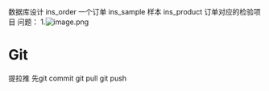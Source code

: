 数据库设计
ins_order 一个订单
ins_sample 样本
ins_product 订单对应的检验项目
问题：
1.![image.png](https://raw.githubusercontent.com/choodsire666/blog-img/main/LIMS/5011d4410406ba9982bcd3f8cb5dccf3.png)
# Git
提拉推
先git commit git pull git push
